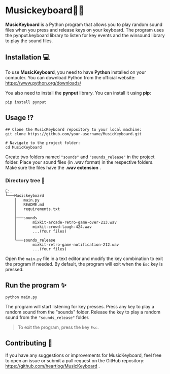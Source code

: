 # Musickeyboard🎵🎹

**MusicKeyboard** is a Python program that allows you to play random sound files when you press and release keys on your keyboard. The program uses the pynput.keyboard library to listen for key events and the winsound library to play the sound files.

## Installation 💻

To use **MusicKeyboard**, you need to have **Python** installed on your computer. You can download Python from the official website: <https://www.python.org/downloads/>

You also need to install the **pynput** library. You can install it using **pip**:

```shell
pip install pynput
```

## Usage ⁉

```shell
## Clone the MusicKeyboard repository to your local machine:
git clone https://github.com/your-username/MusicKeyboard.git

# Navigate to the project folder:
cd MusicKeyboard
```

Create two folders named `"sounds"` and `"sounds_release"` in the project folder. Place your sound files (in .wav format) in the respective folders. Make sure the files have the **.wav extension** .

### Directory tree 🎄

```shell
E:.
└───Musickeyboard
    │   main.py
    │   README.md
    │   requirements.txt
    │
    ├───sounds
    │       mixkit-arcade-retro-game-over-213.wav
    │       mixkit-crowd-laugh-424.wav
    │       ...(Your files)
    │
    └───sounds_release
            mixkit-retro-game-notification-212.wav
            ...(Your files)
```

Open the `main.py` file in a text editor and modify the key combination to exit the program if needed. By default, the program will exit when the `Esc` key is pressed.

## Run the program ✨

```shell
python main.py
```

The program will start listening for key presses. Press any key to play a random sound from the "sounds" folder.
Release the key to play a random sound from the `"sounds_release"` folder.

> To exit the program, press the key `Esc`.

## Contributing 🎈

If you have any suggestions or improvements for MusicKeyboard, feel free to open an issue or submit a pull request on the GitHub repository: <https://github.com/heartlog/MusicKeyboard> .
